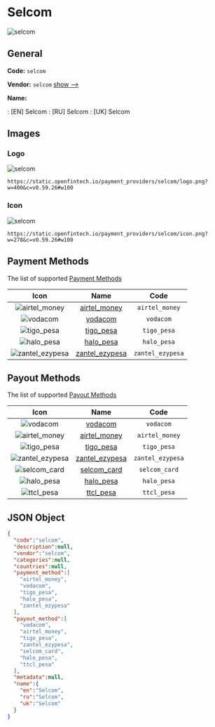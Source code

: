
# Selcom 
![selcom](https://static.openfintech.io/payment_providers/selcom/logo.png?w=400&c=v0.59.26#w100)  

## General 
 
**Code:** `selcom` 
 
**Vendor:** `selcom` [show -->](/vendors/selcom/) 
 
**Name:** 
 
:	[EN] Selcom 
:	[RU] Selcom 
:	[UK] Selcom 
 

## Images 

### Logo 
 
![selcom](https://static.openfintech.io/payment_providers/selcom/logo.png?w=400&c=v0.59.26#w100)  

```
https://static.openfintech.io/payment_providers/selcom/logo.png?w=400&c=v0.59.26#w100
```  

### Icon 
 
![selcom](https://static.openfintech.io/payment_providers/selcom/icon.png?w=278&c=v0.59.26#w100)  

```
https://static.openfintech.io/payment_providers/selcom/icon.png?w=278&c=v0.59.26#w100
```  

## Payment Methods 
 
The list of supported [Payment Methods](/payment-methods/) 

|Icon|Name|Code| 
|:---:|:---:|:---:| 
|![airtel_money](https://static.openfintech.io/payment_methods/airtel_money/icon.png?w=278&c=v0.59.26#w100) |[airtel_money](/payment-methods/airtel_money/)|`airtel_money`| 
|![vodacom](https://static.openfintech.io/payment_methods/vodacom/icon.png?w=278&c=v0.59.26#w100) |[vodacom](/payment-methods/vodacom/)|`vodacom`| 
|![tigo_pesa](https://static.openfintech.io/payment_methods/tigo_pesa/icon.png?w=278&c=v0.59.26#w100) |[tigo_pesa](/payment-methods/tigo_pesa/)|`tigo_pesa`| 
|![halo_pesa](https://static.openfintech.io/payment_methods/halo_pesa/icon.png?w=278&c=v0.59.26#w100) |[halo_pesa](/payment-methods/halo_pesa/)|`halo_pesa`| 
|![zantel_ezypesa](https://static.openfintech.io/payment_methods/zantel_ezypesa/icon.png?w=278&c=v0.59.26#w100) |[zantel_ezypesa](/payment-methods/zantel_ezypesa/)|`zantel_ezypesa`| 
 

## Payout Methods 
 
The list of supported [Payout Methods](/payout-methods/) 

|Icon|Name|Code| 
|:---:|:---:|:---:| 
|![vodacom](https://static.openfintech.io/payout_methods/vodacom/icon.svg?w=278&c=v0.59.26#w40) |[vodacom](payout-methodsvodacom/)|`vodacom`| 
|![airtel_money](https://static.openfintech.io/payout_methods/airtel_money/icon.svg?w=278&c=v0.59.26#w40) |[airtel_money](payout-methodsairtel_money/)|`airtel_money`| 
|![tigo_pesa](https://static.openfintech.io/payout_methods/tigo_pesa/icon.svg?w=278&c=v0.59.26#w40) |[tigo_pesa](payout-methodstigo_pesa/)|`tigo_pesa`| 
|![zantel_ezypesa](https://static.openfintech.io/payout_methods/zantel_ezypesa/icon.svg?w=278&c=v0.59.26#w40) |[zantel_ezypesa](payout-methodszantel_ezypesa/)|`zantel_ezypesa`| 
|![selcom_card](https://static.openfintech.io/payout_methods/selcom_card/icon.svg?w=278&c=v0.59.26#w40) |[selcom_card](payout-methodsselcom_card/)|`selcom_card`| 
|![halo_pesa](https://static.openfintech.io/payout_methods/halo_pesa/icon.svg?w=278&c=v0.59.26#w40) |[halo_pesa](payout-methodshalo_pesa/)|`halo_pesa`| 
|![ttcl_pesa](https://static.openfintech.io/payout_methods/ttcl_pesa/icon.svg?w=278&c=v0.59.26#w40) |[ttcl_pesa](payout-methodsttcl_pesa/)|`ttcl_pesa`| 
 

## JSON Object 

```json
{
  "code":"selcom",
  "description":null,
  "vendor":"selcom",
  "categories":null,
  "countries":null,
  "payment_method":[
    "airtel_money",
    "vodacom",
    "tigo_pesa",
    "halo_pesa",
    "zantel_ezypesa"
  ],
  "payout_method":[
    "vodacom",
    "airtel_money",
    "tigo_pesa",
    "zantel_ezypesa",
    "selcom_card",
    "halo_pesa",
    "ttcl_pesa"
  ],
  "metadata":null,
  "name":{
    "en":"Selcom",
    "ru":"Selcom",
    "uk":"Selcom"
  }
}
```  
